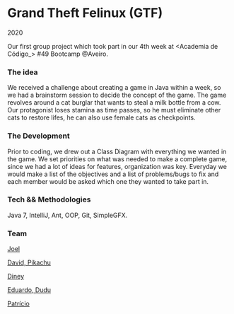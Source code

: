 # Grand Theft Felinux (GTF)
2020

Our first group project which took part in our 4th week at <Academia de Código_> #49 Bootcamp @Aveiro. 

### The idea
We received a challenge about creating a game in Java within a week, so we had a brainstorm session to decide the concept of the game.
The game revolves around a cat burglar that wants to steal a milk bottle from a cow. 
Our protagonist loses stamina as time passes, so he must eliminate other cats to restore lifes, he can also use female cats as checkpoints.

### The Development
Prior to coding, we drew out a Class Diagram with everything we wanted in the game.
We set priorities on what was needed to make a complete game, since we had a lot of ideas for features, organization was key.
Everyday we would make a list of the objectives and a list of problems/bugs to fix and each member would be asked which one they wanted to take part in.

### Tech && Methodologies
Java 7, IntelliJ, Ant, OOP, Git, SimpleGFX.

### Team

[Joel](https://github.com/joel-nevar)

[David, Pikachu](https://github.com/thePikachu13)

[Diney](https://github.com/silvaney007)

[Eduardo, Dudu](https://github.com/Luis-Trigueiro)

[Patrício](https://github.com/Tiago-Patricio)
